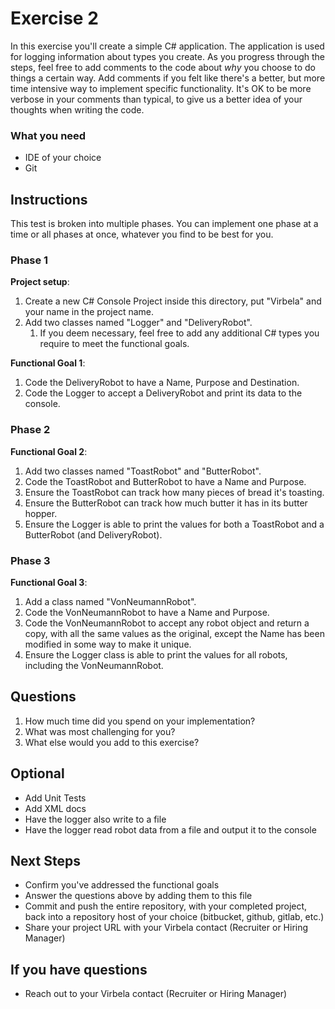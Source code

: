 # Exercise 2 #

In this exercise you'll create a simple C# application. The application is used for logging information about types you create.
As you progress through the steps, feel free to add comments to the code about *why* you choose to do things a certain way. Add comments if you felt like there's a better, but more time intensive way to implement specific functionality. It's OK to be more verbose in your comments than typical, to give us a better idea of your thoughts when writing the code.

### What you need ###

* IDE of your choice
* Git

## Instructions ##

This test is broken into multiple phases. You can implement one phase at a time or all phases at once, whatever you find to be best for you.

### Phase 1 ###

**Project setup**:

 1. Create a new C# Console Project inside this directory, put "Virbela" and your name in the project name.
 1. Add two classes named "Logger" and "DeliveryRobot".
     1. If you deem necessary, feel free to add any additional C# types you require to meet the functional goals.

**Functional Goal 1**:

 1. Code the DeliveryRobot to have a Name, Purpose and Destination.
 1. Code the Logger to accept a DeliveryRobot and print its data to the console.

### Phase 2 ###

**Functional Goal 2**:

 1. Add two classes named "ToastRobot" and "ButterRobot".
 1. Code the ToastRobot and ButterRobot to have a Name and Purpose.
 1. Ensure the ToastRobot can track how many pieces of bread it's toasting.
 1. Ensure the ButterRobot can track how much butter it has in its butter hopper.
 1. Ensure the Logger is able to print the values for both a ToastRobot and a ButterRobot (and DeliveryRobot).

### Phase 3 ###

**Functional Goal 3**:

1. Add a class named "VonNeumannRobot".
1. Code the VonNeumannRobot to have a Name and Purpose.
1. Code the VonNeumannRobot to accept any robot object and return a copy, with all the same values as the original, except the Name has been modified in some way to make it unique.
1. Ensure the Logger class is able to print the values for all robots, including the VonNeumannRobot.

## Questions ##

 1. How much time did you spend on your implementation?
 1. What was most challenging for you?
 1. What else would you add to this exercise?

## Optional ##

* Add Unit Tests
* Add XML docs
* Have the logger also write to a file
* Have the logger read robot data from a file and output it to the console

## Next Steps ##

* Confirm you've addressed the functional goals
* Answer the questions above by adding them to this file
* Commit and push the entire repository, with your completed project, back into a repository host of your choice (bitbucket, github, gitlab, etc.)
* Share your project URL with your Virbela contact (Recruiter or Hiring Manager)

## If you have questions ##

* Reach out to your Virbela contact (Recruiter or Hiring Manager)
